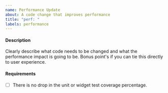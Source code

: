 ```yaml
---
name: Performance Update
about: A code change that improves performance
title: "perf: "
labels: performance
---
```


#### Description

Clearly describe what code needs to be changed and what the performance impact is going to be. Bonus point's if you can tie this directly to user experience.

#### Requirements

- [ ] There is no drop in the unit or widget test coverage percentage.
